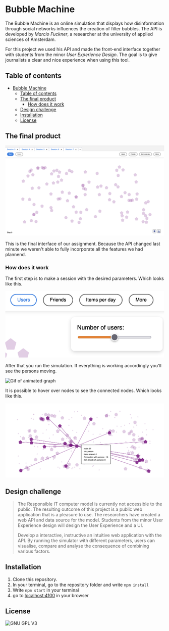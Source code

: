 # Bubble Machine

The Bubble Machine is an online simulation that displays how disinformation through social networks influences the creation of filter bubbles. The API is developed by *Marcio Fuckner*, a researcher at the university of applied sciences of Amsterdam.

For this project we used his API and made the front-end interface together with students from the minor *User Experience Design*. The goal is to give journalists a clear and nice experience when using this tool.

## Table of contents

- [Bubble Machine](#bubble-machine)
  - [Table of contents](#table-of-contents)
  - [The final product](#the-final-product)
    - [How does it work](#how-does-it-work)
  - [Design challenge](#design-challenge)
  - [Installation](#installation)
  - [License](#license)
  
## The final product

![Overview](/assets/initial.png)

This is the final interface of our assignment. Because the API changed last minute we weren't able to fully incorporate all the features we had plannend.

### How does it work

The first step is to make a session with the desired parameters. Which looks like this.

![View with parameters](/assets/parameters.png)

After that you run the simulation. If everything is working accordingly you'll see the persons moving.

![Gif of animated graph]()

It is possible to hover over nodes to see the connected nodes. Which looks like this.

![Node hover](/assets/nodes.png)

## Design challenge

>The Responsible IT computer model is currently not accessible to the public. The resulting outcome of this project is a public web application that is a pleasure to use. The researchers have created a web API and data source for the model. Students from the minor User Experience design will design the User Experience and a UI.
>
>Develop a interactive, instructive an intuitive web application with the API. By running the simulator with different parameters, users can visualise, compare and analyse the consequence of combining various factors.

## Installation

1. Clone this repository.
2. In your terminal, go to the repository folder and write `npm install`
3. Write `npm start` in your terminal
4. go to [localhost:4100](localhost:4100) in your browser

## License

![GNU GPL V3](https://www.gnu.org/graphics/gplv3-127x51.png)
